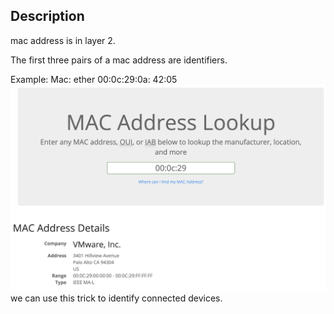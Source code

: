 ## Description
mac address is in layer 2.

The first three pairs of a mac address are identifiers.

Example:
Mac: ether 00:0c:29:0a: 42:05
![ba3691260d9cabbca9bf2bcf9e247945.png](../../_resources/ba3691260d9cabbca9bf2bcf9e247945.png)
we can use this trick to identify connected devices.


